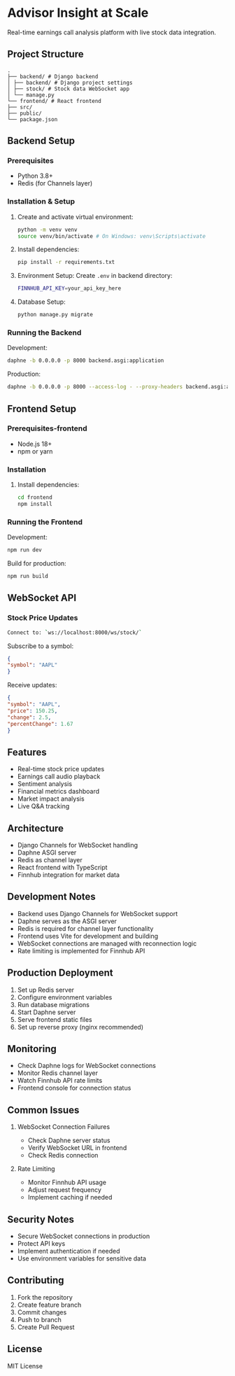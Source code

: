 # Advisor Insight at Scale

Real-time earnings call analysis platform with live stock data integration.

## Project Structure

   ``` graph
   .
   ├── backend/ # Django backend
   │ ├── backend/ # Django project settings
   │ ├── stock/ # Stock data WebSocket app
   │ └── manage.py
   └── frontend/ # React frontend
   ├── src/
   ├── public/
   └── package.json
   ```

## Backend Setup

### Prerequisites

- Python 3.8+
- Redis (for Channels layer)

### Installation & Setup

1. Create and activate virtual environment:

   ``` bash
   python -m venv venv
   source venv/bin/activate # On Windows: venv\Scripts\activate
   ```

2. Install dependencies:

   ```bash
   pip install -r requirements.txt
   ```

3. Environment Setup:
Create `.env` in backend directory:

   ``` bash
   FINNHUB_API_KEY=your_api_key_here
   ```

4. Database Setup:

   ```bash
   python manage.py migrate
   ```

### Running the Backend

Development:

   ``` bash
   daphne -b 0.0.0.0 -p 8000 backend.asgi:application
   ```

Production:

   ``` bash
   daphne -b 0.0.0.0 -p 8000 --access-log - --proxy-headers backend.asgi:application
   ```

## Frontend Setup

### Prerequisites-frontend

- Node.js 18+
- npm or yarn

### Installation

1. Install dependencies:

   ```bash
   cd frontend
   npm install
   ```

### Running the Frontend

Development:

   ```bash
   npm run dev
   ```

Build for production:

   ```bash
   npm run build
   ```

## WebSocket API

### Stock Price Updates

   ```bash
   Connect to: `ws://localhost:8000/ws/stock/`
   ```

Subscribe to a symbol:

   ```json
   {
   "symbol": "AAPL"
   }
   ```

Receive updates:

   ```json
   {
   "symbol": "AAPL",
   "price": 150.25,
   "change": 2.5,
   "percentChange": 1.67
   }
   ```

## Features

- Real-time stock price updates
- Earnings call audio playback
- Sentiment analysis
- Financial metrics dashboard
- Market impact analysis
- Live Q&A tracking

## Architecture

- Django Channels for WebSocket handling
- Daphne ASGI server
- Redis as channel layer
- React frontend with TypeScript
- Finnhub integration for market data

## Development Notes

- Backend uses Django Channels for WebSocket support
- Daphne serves as the ASGI server
- Redis is required for channel layer functionality
- Frontend uses Vite for development and building
- WebSocket connections are managed with reconnection logic
- Rate limiting is implemented for Finnhub API

## Production Deployment

1. Set up Redis server
2. Configure environment variables
3. Run database migrations
4. Start Daphne server
5. Serve frontend static files
6. Set up reverse proxy (nginx recommended)

## Monitoring

- Check Daphne logs for WebSocket connections
- Monitor Redis channel layer
- Watch Finnhub API rate limits
- Frontend console for connection status

## Common Issues

1. WebSocket Connection Failures
   - Check Daphne server status
   - Verify WebSocket URL in frontend
   - Check Redis connection

2. Rate Limiting
   - Monitor Finnhub API usage
   - Adjust request frequency
   - Implement caching if needed

## Security Notes

- Secure WebSocket connections in production
- Protect API keys
- Implement authentication if needed
- Use environment variables for sensitive data

## Contributing

1. Fork the repository
2. Create feature branch
3. Commit changes
4. Push to branch
5. Create Pull Request

## License

MIT License
